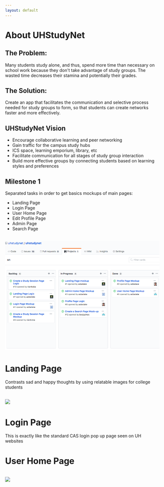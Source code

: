 ```yaml
---
layout: default
---
```


# About UHStudyNet

## The Problem:
Many students study alone, and thus, spend more time than necessary on school work because they don't take advantage of study groups. The wasted time decreases their stamina and potentially their grades. 

## The Solution:
Create an app that facilitates the communication and selective process needed for study groups to form, so that students can create networks faster and more effectively. 

## UHStudyNet Vision
 - Encourage collaborative learning and peer networking
 - Gain traffic for the campus study hubs 
 - ICS space, learning emporium, library, etc
 - Facilitate communication for all stages of study group interaction
 - Build more effective groups by connecting students based on learning styles and preferences

## Milestone 1
Separated tasks in order to get basics mockups of main pages:
 - Landing Page
 - Login Page
 - User Home Page
 - Edit Profile Page 
 - Admin Page
 - Search Page
 

 <br>
 <img class="ui medium centered image" src="/_images/M1.png">
 <br>
 
 # Landing Page
Contrasts sad and happy thoughts by using relatable images for college students

 <br>
 <img class="ui medium centered image" src="/_images/LandingPage.png">
 <br>

# Login Page
This is exactly like the standard CAS login pop up page seen on UH websites 

# User Home Page


 <br>
 <img class="ui medium centered image" src="/_images/LandingPage.png">
 <br>
